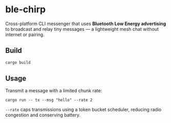 # ble-chirp

Cross-platform CLI messenger that uses **Bluetooth Low Energy advertising** to broadcast and relay tiny messages — a lightweight mesh chat without internet or pairing.

## Build

```bash
cargo build
```

## Usage

Transmit a message with a limited chunk rate:

```
cargo run -- tx --msg "hello" --rate 2
```

`--rate` caps transmissions using a token bucket scheduler, reducing radio congestion and conserving battery.

